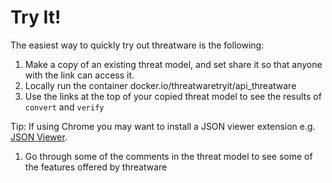 # Try It!

The easiest way to quickly try out threatware is the following:

1. Make a copy of an existing threat model, and set share it so that anyone with the link can access it.
1. Locally run the container docker.io/threatwaretryit/api_threatware
1. Use the links at the top of your copied threat model to see the results of `convert` and `verify`

Tip: If using Chrome you may want to install a JSON viewer extension e.g. [JSON Viewer](https://chromewebstore.google.com/detail/json-viewer/gbmdgpbipfallnflgajpaliibnhdgobh).

1. Go through some of the comments in the threat model to see some of the features offered by threatware
